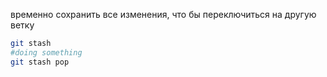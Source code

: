 временно сохранить все изменения, что бы переключиться на другую ветку
```bash
git stash
#doing something
git stash pop
```